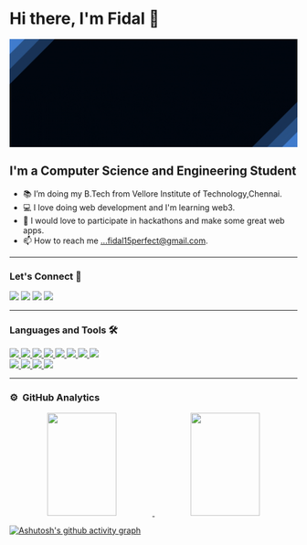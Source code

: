 
# Hi there, I'm Fidal 👋

<img align="center" src="/img/banner.gif"/>

## I'm a Computer Science and Engineering Student  

- 📚 I’m doing my B.Tech from Vellore Institute of Technology,Chennai.
- 💻 I love doing web development and I'm learning web3.
- 💞️ I would love to participate in hackathons and make some great web apps.
- 📫 How to reach me ...fidal15perfect@gmail.com.  


---

### Let's Connect 🤝

<a href="https://twitter.com/fidalmathew10" target="_blank"><img src="https://img.icons8.com/color/48/000000/twitter.png"/></a>
<a href="https://www.linkedin.com/in/fidal-mathew-82aba7200/" target="_blank"><img src="https://img.icons8.com/color/48/000000/linkedin.png"/></a>
<a href="https://github.com/FidalMathew" target="_blank"><img src="https://img.icons8.com/material-outlined/48/000000/github.png"/></a>
<a href="https://dev.to/fidalmathew" target="_blank"><img src="https://img.icons8.com/ios-filled/50/000000/devpost.png"/></a>

---

### Languages and Tools 🛠 

<a href="https://github.com/FidalMathew">
 
<img src="https://img.icons8.com/color/48/000000/c-plus-plus-logo.png"/>
<img src="https://img.icons8.com/color/48/000000/html-5--v1.png"/>
<img src="https://img.icons8.com/color/48/000000/css3.png"/>
 <img src="https://img.icons8.com/color/48/000000/javascript--v1.png"/>
<img src="https://img.icons8.com/color/48/000000/bootstrap.png"/>
<img src="https://img.icons8.com/color/48/000000/mongodb.png"/>
<img src="https://img.icons8.com/ultraviolet/40/000000/react--v1.png"/>
<img src="https://img.icons8.com/color/48/000000/nodejs.png"/>

 <br/> 
 
<img src="https://img.icons8.com/color/48/000000/git.png"/>
<img src="https://img.icons8.com/color/48/000000/visual-studio-code-2019.png"/>
<img src="https://img.icons8.com/color/48/000000/figma--v1.png"/>
 <img src="https://img.icons8.com/color/48/000000/adobe-photoshop--v1.png"/>
</a>

<br/>

---





### ⚙️ &nbsp;GitHub Analytics
<!-- <p align="left"> 
<img src="https://komarev.com/ghpvc/?username=abhishekchauhan15&label=Views&color=blue&style=plastic" alt="chait04" />
 </p> -->

<p align="center">
<a href="https://github.com/FidalMathew">
  <img height="180em" width="49%" src="https://github-readme-stats-eight-theta.vercel.app/api?username=FidalMathew&show_icons=true&theme=algolia"/>
  <img height="180em" width="49%" src="https://github-readme-stats-eight-theta.vercel.app/api/top-langs/?username=FidalMathew&layout=compact&langs_count=8&theme=algolia"/>
</a>
</p>

  [![Ashutosh's github activity graph](https://activity-graph.herokuapp.com/graph?username=FidalMathew&theme=react-dark)](https://github.com/ashutosh00710/github-readme-activity-graph)



[instagram]: https://www.instagram.com/fidjoke/
[linkedin]: https://www.linkedin.com/in/fidal-mathew-82aba7200/

  
